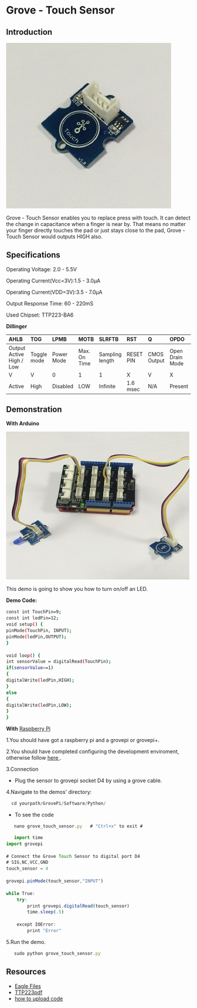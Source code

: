 # Grove - Touch Sensor

## Introduction
![](https://raw.githubusercontent.com/SeeedDocument/Grove_Touch_Sensor/master/image/p1.jpg)

Grove - Touch Sensor enables you to replace press with touch. It can detect the change in capacitance when a finger is near by. That means no matter your finger directly touches the pad or just stays close to the pad, Grove - Touch Sensor would outputs HIGH also.

## Specifications
Operating Voltage: 2.0 - 5.5V

Operating Current(Vcc=3V):1.5 - 3.0μA

Operating Current(VDD=3V):3.5 - 7.0μA

Output Response Time: 60 - 220mS

Used Chipset: TTP223-BA6


   **Dillinger**

|AHLB|	TOG|	LPMB	|MOTB	|SLRFTB	|RST|	Q	|OPDO|
|:------|:-------|:-----|:------|:------|:------|:------|:------|
|Output Active High / Low|	Toggle mode|	Power Mode|	Max. On Time|	Sampling length|	RESET PIN	|CMOS Output|	Open Drain Mode|
|V|	V|	0|	1|	1	|X|	V|	X|
|Active| High|	Disabled|	LOW	|Infinite|	1.6 msec|	N/A|	Present|	N/A|

## Demonstration

**With Arduino**

![](https://raw.githubusercontent.com/SeeedDocument/Grove_Touch_Sensor/master/image/p.2.jpg)

This demo is going to show you how to turn on/off an LED.

**Demo Code:**
```sh
const int TouchPin=9;
const int ledPin=12;
void setup() {
pinMode(TouchPin, INPUT);
pinMode(ledPin,OUTPUT);
} 
 
void loop() {
int sensorValue = digitalRead(TouchPin);
if(sensorValue==1)
{
digitalWrite(ledPin,HIGH);
}
else
{
digitalWrite(ledPin,LOW);
}
}

```
**With** [Raspberry Pi](http://www.seeedstudio.com/wiki/GrovePi%2B)

1.You should have got a raspberry pi and a grovepi or grovepi+.

2.You should have completed configuring the development enviroment, otherwise follow [here ](http://www.seeedstudio.com/wiki/GrovePi%2B#Introducing_the_GrovePi.2B). 

3.Connection 
- Plug the sensor to grovepi socket D4 by using a grove cable.

4.Navigate to the demos' directory: 
```Javascript
  cd yourpath/GrovePi/Software/Python/
```
- To see the code
```Javascript
   nano grove_touch_sensor.py   # "Ctrl+x" to exit #
```
```Javascript
   import time
import grovepi

# Connect the Grove Touch Sensor to digital port D4
# SIG,NC,VCC,GND
touch_sensor = 4

grovepi.pinMode(touch_sensor,"INPUT")

while True:
    try:
        print grovepi.digitalRead(touch_sensor)
        time.sleep(.5)

    except IOError:
        print "Error"
```

5.Run the demo.
```Javascript
   sudo python grove_touch_sensor.py
```

## Resources
- [Eagle Files](https://github.com/SeeedDocument/Grove_Touch_Sensor/blob/master/resource/Touch_sensor_Eagle_File.zip)
- [TTP223pdf](http://garden.seeedstudio.com/images/d/d5/TTP223.pdf)
- [how to upload code](http://www.seeedstudio.com/wiki/Upload_Code)
